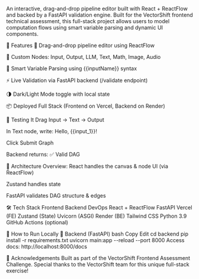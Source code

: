 An interactive, drag-and-drop pipeline editor built with React + ReactFlow and backed by a FastAPI validation engine. Built for the VectorShift frontend technical assessment, this full-stack project allows users to model computation flows using smart variable parsing and dynamic UI components.

🎯 Features
🧩 Drag-and-drop pipeline editor using ReactFlow

📝 Custom Nodes: Input, Output, LLM, Text, Math, Image, Audio

🔁 Smart Variable Parsing using {{inputName}} syntax

⚡ Live Validation via FastAPI backend (/validate endpoint)

🌗 Dark/Light Mode toggle with local state

📦 Deployed Full Stack (Frontend on Vercel, Backend on Render)


🧪 Testing It
Drag Input → Text → Output

In Text node, write: Hello, {{input_1}}!

Click Submit Graph

Backend returns: ✅ Valid DAG




🧠 Architecture Overview:
React handles the canvas & node UI (via ReactFlow)

Zustand handles state

FastAPI validates DAG structure & edges

🛠 Tech Stack
Frontend	Backend	DevOps
React + ReactFlow	FastAPI	Vercel (FE)
Zustand (State)	Uvicorn (ASGI)	Render (BE)
Tailwind CSS	Python 3.9	GitHub Actions (optional)

🧪 How to Run Locally
🔧 Backend (FastAPI)
bash
Copy
Edit
cd backend
pip install -r requirements.txt
uvicorn main:app --reload --port 8000
Access docs: http://localhost:8000/docs

👏 Acknowledgements
Built as part of the VectorShift Frontend Assessment Challenge.
Special thanks to the VectorShift team for this unique full-stack exercise!


